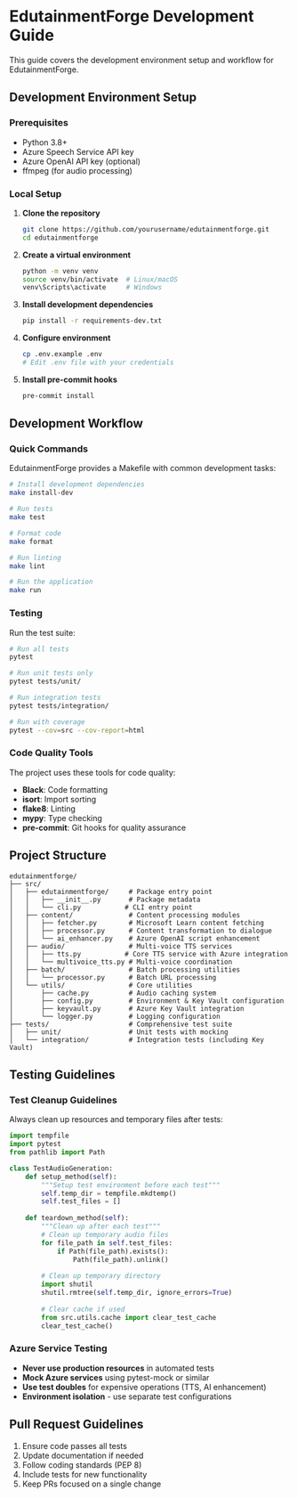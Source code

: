 # EdutainmentForge Development Guide

This guide covers the development environment setup and workflow for EdutainmentForge.

## Development Environment Setup

### Prerequisites

- Python 3.8+
- Azure Speech Service API key
- Azure OpenAI API key (optional)
- ffmpeg (for audio processing)

### Local Setup

1. **Clone the repository**
   ```bash
   git clone https://github.com/yourusername/edutainmentforge.git
   cd edutainmentforge
   ```

2. **Create a virtual environment**
   ```bash
   python -m venv venv
   source venv/bin/activate  # Linux/macOS
   venv\Scripts\activate     # Windows
   ```

3. **Install development dependencies**
   ```bash
   pip install -r requirements-dev.txt
   ```

4. **Configure environment**
   ```bash
   cp .env.example .env
   # Edit .env file with your credentials
   ```

5. **Install pre-commit hooks**
   ```bash
   pre-commit install
   ```

## Development Workflow

### Quick Commands

EdutainmentForge provides a Makefile with common development tasks:

```bash
# Install development dependencies
make install-dev

# Run tests
make test

# Format code
make format

# Run linting
make lint

# Run the application
make run
```

### Testing

Run the test suite:

```bash
# Run all tests
pytest

# Run unit tests only
pytest tests/unit/

# Run integration tests
pytest tests/integration/

# Run with coverage
pytest --cov=src --cov-report=html
```

### Code Quality Tools

The project uses these tools for code quality:

- **Black**: Code formatting
- **isort**: Import sorting
- **flake8**: Linting
- **mypy**: Type checking
- **pre-commit**: Git hooks for quality assurance

## Project Structure

```
edutainmentforge/
├── src/
│   ├── edutainmentforge/     # Package entry point
│   │   ├── __init__.py       # Package metadata
│   │   └── cli.py           # CLI entry point
│   ├── content/              # Content processing modules
│   │   ├── fetcher.py        # Microsoft Learn content fetching
│   │   ├── processor.py      # Content transformation to dialogue
│   │   └── ai_enhancer.py    # Azure OpenAI script enhancement
│   ├── audio/                # Multi-voice TTS services
│   │   ├── tts.py           # Core TTS service with Azure integration
│   │   └── multivoice_tts.py # Multi-voice coordination
│   ├── batch/                # Batch processing utilities
│   │   └── processor.py      # Batch URL processing
│   └── utils/                # Core utilities
│       ├── cache.py          # Audio caching system
│       ├── config.py         # Environment & Key Vault configuration
│       ├── keyvault.py       # Azure Key Vault integration
│       └── logger.py         # Logging configuration
├── tests/                    # Comprehensive test suite
│   ├── unit/                 # Unit tests with mocking
│   └── integration/          # Integration tests (including Key Vault)
```

## Testing Guidelines

### Test Cleanup Guidelines

Always clean up resources and temporary files after tests:

```python
import tempfile
import pytest
from pathlib import Path

class TestAudioGeneration:
    def setup_method(self):
        """Setup test environment before each test"""
        self.temp_dir = tempfile.mkdtemp()
        self.test_files = []
    
    def teardown_method(self):
        """Clean up after each test"""
        # Clean up temporary audio files
        for file_path in self.test_files:
            if Path(file_path).exists():
                Path(file_path).unlink()
        
        # Clean up temporary directory
        import shutil
        shutil.rmtree(self.temp_dir, ignore_errors=True)
        
        # Clear cache if used
        from src.utils.cache import clear_test_cache
        clear_test_cache()
```

### Azure Service Testing

- **Never use production resources** in automated tests
- **Mock Azure services** using pytest-mock or similar
- **Use test doubles** for expensive operations (TTS, AI enhancement)
- **Environment isolation** - use separate test configurations

## Pull Request Guidelines

1. Ensure code passes all tests
2. Update documentation if needed
3. Follow coding standards (PEP 8)
4. Include tests for new functionality
5. Keep PRs focused on a single change
